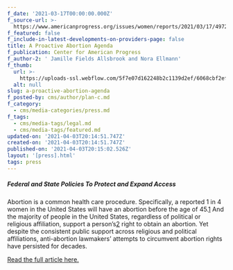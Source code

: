 ```yaml
---
f_date: '2021-03-17T00:00:00.000Z'
f_source-url: >-
  https://www.americanprogress.org/issues/women/reports/2021/03/17/497203/proactive-abortion-agenda/
f_featured: false
f_include-in-latest-developments-on-providers-page: false
title: A Proactive Abortion Agenda
f_publication: Center for American Progress
f_author-2: ' Jamille Fields Allsbrook and Nora Ellmann'
f_thumb:
  url: >-
    https://uploads-ssl.webflow.com/5f7e07d162248b2c1139d2ef/6068cbf2efa38a80a2fb95b8_ProactiveAbortionAgendaReport.jpg
  alt: null
slug: a-proactive-abortion-agenda
f_posted-by: cms/author/plan-c.md
f_category:
  - cms/media-categories/press.md
f_tags:
  - cms/media-tags/legal.md
  - cms/media-tags/featured.md
updated-on: '2021-04-03T20:14:51.747Z'
created-on: '2021-04-03T20:14:51.747Z'
published-on: '2021-04-03T20:15:02.526Z'
layout: '[press].html'
tags: press
---
```


##### Federal and State Policies To Protect and Expand Access

Abortion is a common health care procedure. Specifically, a reported 1 in 4 women in the United States will have an abortion before the age of 45.[1](https://www.americanprogress.org/issues/women/reports/2021/03/17/497203/proactive-abortion-agenda/#fn-497203-1) And the majority of people in the United States, regardless of political or religious affiliation, support a person’s[2](https://www.americanprogress.org/issues/women/reports/2021/03/17/497203/proactive-abortion-agenda/#fn-497203-2) right to obtain an abortion. Yet despite the consistent public support across religious and political affiliations, anti-abortion lawmakers’ attempts to circumvent abortion rights have persisted for decades.

[Read the full article here.](https://www.americanprogress.org/issues/women/reports/2021/03/17/497203/proactive-abortion-agenda/)
